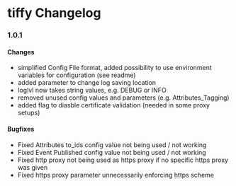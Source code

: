 # tiffy Changelog

### 1.0.1
   #### Changes
   - simplified Config File format, added possibility to use environment variables for configuration (see readme)
   - added parameter to change log saving location
   - loglvl now takes string values, e.g. DEBUG or INFO
   - removed unused config values and parameters (e.g. Attributes_Tagging)
   - added flag to diasble certificate validation (needed in some proxy setups)
   
   #### Bugfixes
   - Fixed Attributes to_ids config value not being used / not working
   - Fixed Event Published config value not being used / not working
   - Fixed http proxy not being used as https proxy if no specific https proxy was given
   - Fixed https proxy parameter unnecessarily enforcing https scheme
   
   